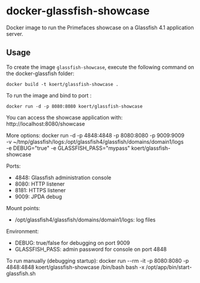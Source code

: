 docker-glassfish-showcase
=========================

Docker image to run the Primefaces showcase on a Glassfish 4.1 application server.

Usage
-----

To create the image `glassfish-showcase`, execute the following command on the docker-glassfish folder:

	docker build -t koert/glassfish-showcase .

To run the image and bind to port :

	docker run -d -p 8080:8080 koert/glassfish-showcase
	
You can access the showcase application with: http://localhost:8080/showcase

More options:
	docker run -d -p 4848:4848 -p 8080:8080 -p 9009:9009 \
	  -v ~/tmp/glassfish/logs:/opt/glassfish4/glassfish/domains/domain1/logs \
	  -e DEBUG="true" -e GLASSFISH_PASS="mypass" koert/glassfish-showcase

Ports: 
- 4848: Glassfish administration console
- 8080: HTTP listener
- 8181: HTTPS listener
- 9009: JPDA debug

Mount points:
- /opt/glassfish4/glassfish/domains/domain1/logs: log files

Environment:
- DEBUG: true/false for debugging on port 9009
- GLASSFISH_PASS: admin password for console on port 4848

To run manually (debugging startup):
docker run --rm -it -p 8080:8080 -p 4848:4848 koert/glassfish-showcase /bin/bash
bash -x /opt/app/bin/start-glassfish.sh


